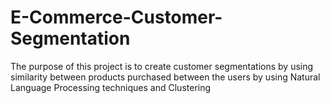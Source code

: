# E-Commerce-Customer-Segmentation
The purpose of this project is to create customer segmentations by using similarity between products purchased between the users by using Natural Language Processing techniques and Clustering
